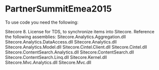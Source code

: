 # PartnerSummitEmea2015

To use code you need the following:

Sitecore 8.
License for TDS, to synchronize items into Sitecore.
Reference the following assemblies:
Sitecore.Analytics.Aggregation.dll
Sitecore.Analytics.DataAccess.dll
Sitecore.Analytics.dll
Sitecore.Analytics.Model.dll
Sitecore.Cintel.Client.dll
Sitecore.Cintel.dll
Sitecore.ContentSearch.Analytics.dll
Sitecore.ContentSearch.dll
Sitecore.ContentSearch.Linq.dll
Sitecore.Kernel.dll
Sitecore.Mvc.Analytics.dll
Sitecore.Mvc.dll
